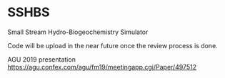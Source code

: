 # SSHBS
Small Stream Hydro-Biogeochemistry Simulator

Code will be upload in the near future once the review process is done.

AGU 2019 presentation
https://agu.confex.com/agu/fm19/meetingapp.cgi/Paper/497512
